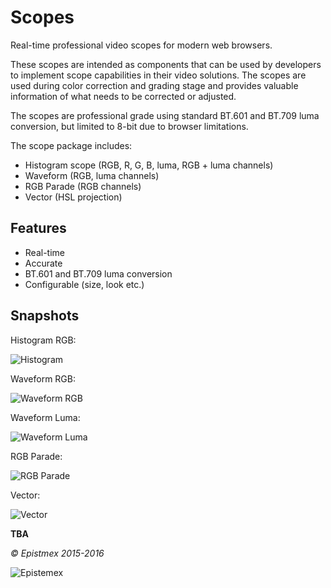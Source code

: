 ﻿Scopes
======

Real-time professional video scopes for modern web browsers.

These scopes are intended as components that can be used by developers
to implement scope capabilities in their video solutions. The scopes are
used during color correction and grading stage and provides valuable
information of what needs to be corrected or adjusted.

The scopes are professional grade using standard BT.601 and BT.709 luma
conversion, but limited to 8-bit due to browser limitations.

The scope package includes:

- Histogram scope (RGB, R, G, B, luma, RGB + luma channels)
- Waveform (RGB, luma channels)
- RGB Parade (RGB channels)
- Vector (HSL projection)

Features
--------

- Real-time
- Accurate
- BT.601 and BT.709 luma conversion
- Configurable (size, look etc.)


Snapshots
---------

Histogram RGB:

![Histogram](http://i.imgur.com/Ki9hzuH.png)

Waveform RGB:

![Waveform RGB](http://i.imgur.com/EJQTS01.png)

Waveform Luma:

![Waveform Luma](http://i.imgur.com/ztdyLqa.png)

RGB Parade:

![RGB Parade](http://i.imgur.com/Tpcn3pX.png)

Vector:

![Vector](http://i.imgur.com/Nx3AeqT.png)


**TBA**


*&copy; Epistmex 2015-2016*
 
![Epistemex](http://i.imgur.com/wZSsyt8.png)
